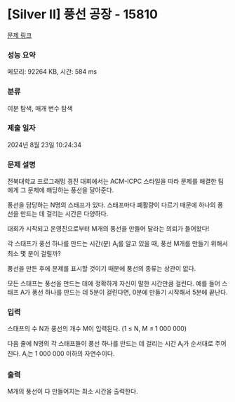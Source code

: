 # [Silver II] 풍선 공장 - 15810 

[문제 링크](https://www.acmicpc.net/problem/15810) 

### 성능 요약

메모리: 92264 KB, 시간: 584 ms

### 분류

이분 탐색, 매개 변수 탐색

### 제출 일자

2024년 8월 23일 10:24:34

### 문제 설명

<p>전북대학교 프로그래밍 경진 대회에서는 ACM-ICPC 스타일을 따라 문제를 해결한 팀에게 그 문제에 해당하는 풍선을 달아준다.</p>

<p>풍선을 담당하는 N명의 스태프가 있다. 스태프마다 폐활량이 다르기 때문에 하나의 풍선을 만드는 데 걸리는 시간은 다양하다.</p>

<p>대회가 시작되고 운영진으로부터 M개의 풍선을 만들어 달라는 의뢰가 들어왔다!</p>

<p>각 스태프가 풍선 하나를 만드는 시간(분) A<sub>i</sub>를 알고 있을 때, 풍선 M개를 만들기 위해서 최소 몇 분이 걸릴까?</p>

<p>풍선을 만든 후에 문제를 표시할 것이기 때문에 풍선의 종류는 상관이 없다.</p>

<p>모든 스태프는 풍선을 만드는 데에 정확하게 자신이 말한 시간만큼 걸린다. 예를 들어 스태프 A가 풍선 하나를 만드는 데 5분이 걸린다면, 0분에 만들기 시작해서 5분에 끝난다.</p>

### 입력 

 <p>스태프의 수 N과 풍선의 개수 M이 입력된다. (1 ≤ N, M ≤ 1 000 000)</p>

<p>다음 줄에 N명의 각 스태프들이 풍선 하나를 만드는 데 걸리는 시간 A<sub>i</sub>가 순서대로 주어진다. A<sub>i</sub>는 1 000 000 이하의 자연수이다.</p>

### 출력 

 <p>M개의 풍선이 다 만들어지는 최소 시간을 출력한다.</p>

